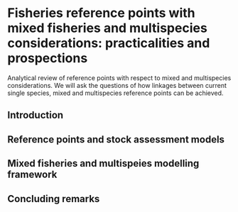 # Fisheries reference points with mixed fisheries and multispecies considerations: practicalities and prospections

Analytical review of reference points with respect to mixed and multispecies considerations. We will ask the questions of how linkages between current single species, mixed and multispecies reference points can be achieved. 

## Introduction

## Reference points and stock assessment models

## Mixed fisheries and multispeies modelling framework

## Concluding remarks
